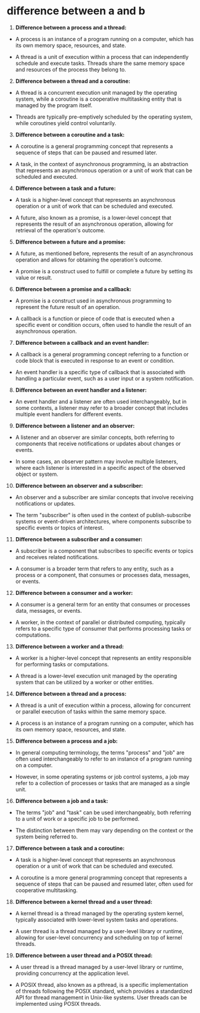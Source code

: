 # difference between a and b


1. **Difference between a process and a thread:** 

- A process is an instance of a program running on a computer, which has its 
own memory space, resources, and state. 

- A thread is a unit of execution within a process that can independently 
schedule and execute tasks. Threads share the same memory space and resources 
of the process they belong to. 

2. **Difference between a thread and a coroutine:** 

- A thread is a concurrent execution unit managed by the operating system, 
while a coroutine is a cooperative multitasking entity that is managed by the 
program itself. 

- Threads are typically pre-emptively scheduled by the operating system, 
while coroutines yield control voluntarily. 

3. **Difference between a coroutine and a task:** 

- A coroutine is a general programming concept that represents a sequence of 
steps that can be paused and resumed later. 

- A task, in the context of asynchronous programming, is an abstraction that 
represents an asynchronous operation or a unit of work that can be scheduled 
and executed. 

4. **Difference between a task and a future:** 

- A task is a higher-level concept that represents an asynchronous operation 
or a unit of work that can be scheduled and executed. 

- A future, also known as a promise, is a lower-level concept that represents 
the result of an asynchronous operation, allowing for retrieval of the 
operation's outcome. 

5. **Difference between a future and a promise:** 

- A future, as mentioned before, represents the result of an asynchronous 
operation and allows for obtaining the operation's outcome. 

- A promise is a construct used to fulfill or complete a future by setting 
its value or result. 

6. **Difference between a promise and a callback:** 

- A promise is a construct used in asynchronous programming to represent the 
future result of an operation. 

- A callback is a function or piece of code that is executed when a specific 
event or condition occurs, often used to handle the result of an asynchronous 
operation. 

7. **Difference between a callback and an event handler:** 

- A callback is a general programming concept referring to a function or code 
block that is executed in response to an event or condition. 

- An event handler is a specific type of callback that is associated with 
handling a particular event, such as a user input or a system notification. 

8. **Difference between an event handler and a listener:** 

- An event handler and a listener are often used interchangeably, but in some 
contexts, a listener may refer to a broader concept that includes multiple 
event handlers for different events. 


9. **Difference between a listener and an observer:** 

- A listener and an observer are similar concepts, both referring to 
components that receive notifications or updates about changes or events. 

- In some cases, an observer pattern may involve multiple listeners, where 
each listener is interested in a specific aspect of the observed object or 
system. 


10. **Difference between an observer and a subscriber:** 

- An observer and a subscriber are similar concepts that involve receiving 
notifications or updates. 

- The term "subscriber" is often used in the context of publish-subscribe 
systems or event-driven architectures, where components subscribe to specific 
events or topics of interest. 

11. **Difference between a subscriber and a consumer:** 

- A subscriber is a component that subscribes to specific events or topics 
and receives related notifications. 

- A consumer is a broader term that refers to any entity, such as a process 
or a component, that consumes or processes data, messages, or events. 

12. **Difference between a consumer and a worker:** 

- A consumer is a general term for an entity that consumes or processes data, 
messages, or events. 

- A worker, in the context of parallel or distributed computing, typically 
refers to a specific type of consumer that performs processing tasks or 
computations. 

13. **Difference between a worker and a thread:** 

- A worker is a higher-level concept that represents an entity responsible 
for performing tasks or computations. 

- A thread is a lower-level execution unit managed by the operating system 
that can be utilized by a worker or other entities. 

14. **Difference between a thread and a process:** 

- A thread is a unit of execution within a process, allowing for concurrent 
or parallel execution of tasks within the same memory space. 

- A process is an instance of a program running on a computer, which has its 
own memory space, resources, and state. 

15. **Difference between a process and a job:** 

- In general computing terminology, the terms "process" and "job" are often 
used interchangeably to refer to an instance of a program running on a 
computer. 

- However, in some operating systems or job control systems, a job may refer 
to a collection of processes or tasks that are managed as a single unit. 

16. **Difference between a job and a task:** 

- The terms "job" and "task" can be used interchangeably, both referring to a 
unit of work or a specific job to be performed. 

- The distinction between them may vary depending on the context or the 
system being referred to. 

17. **Difference between a task and a coroutine:** 

- A task is a higher-level concept that represents an asynchronous operation 
or a unit of work that can be scheduled and executed. 

- A coroutine is a more general programming concept that represents a 
sequence of steps that can be paused and resumed later, often used for 
cooperative multitasking. 

18. **Difference between a kernel thread and a user thread:** 

- A kernel thread is a thread managed by the operating system kernel, 
typically associated with lower-level system tasks and operations. 

- A user thread is a thread managed by a user-level library or runtime, 
allowing for user-level concurrency and scheduling on top of kernel threads. 

19. **Difference between a user thread and a POSIX thread:** 

- A user thread is a thread managed by a user-level library or runtime, 
providing concurrency at the application level. 

- A POSIX thread, also known as a pthread, is a specific implementation of 
threads following the POSIX standard, which provides a standardized API for 
thread management in Unix-like systems. User threads can be implemented using 
POSIX threads.